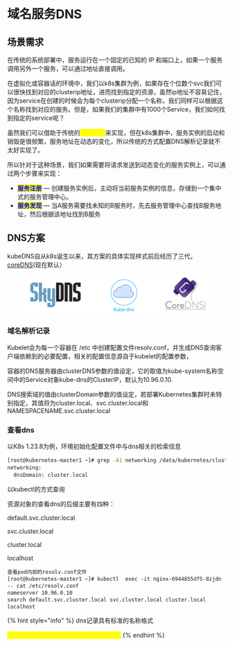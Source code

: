 # 域名服务DNS

## 场景需求

在传统的系统部署中，服务运行在一个固定的已知的 IP 和端口上，如果一个服务调用另外一个服务，可以通过地址直接调用。

在虚拟化或容器话的环境中，我们以k8s集群为例，如果存在个位数个svc我们可以很快找到对应的clusterip地址，进而找到指定的资源，虽然ip地址不容易记住，因为service在创建的时候会为每个clusterip分配一个名称，我们同样可以根据这个名称找到对应的服务。但是，如果我们的集群中有1000个Service，我们如何找到指定的service呢？

虽然我们可以借助于传统的<mark style="color:yellow;">**DNS机制**</mark>来实现，但在k8s集群中，服务实例的启动和销毁是很频繁，服务地址在动态的变化，所以传统的方式配置DNS解析记录就不太好实现了。

所以针对于这种场景，我们如果需要将请求发送到动态变化的服务实例上，可以通过两个步骤来实现：&#x20;

* <mark style="color:blue;">**服务注册**</mark> — 创建服务实例后，主动将当前服务实例的信息，存储到一个集中式的服务管理中心。&#x20;
* <mark style="color:blue;">**服务发现**</mark> — 当A服务需要找未知的B服务时，先去服务管理中心查找B服务地址，然后根据该地址找到B服务

## DNS方案

kubeDNS自从k8s诞生以来，其方案的具体实现样式前后经历了三代，[coreDNS](../gai-shu/k8s-zu-jian/core-dns/)(现在默认）

<figure><img src="../../../.gitbook/assets/image (4) (1) (1) (1) (1) (1).png" alt=""><figcaption></figcaption></figure>

### 域名解析记录

Kubelet会为每一个容器在 /etc 中创建配置文件resolv.conf，并生成DNS查询客户端依赖到的必要配置，相关的配置信息源自于kubelet的配置参数，

容器的DNS服务器由clusterDNS参数的值设定，它的取值为kube-system名称空间中的Service对象kube-dns的ClusterIP，默认为10.96.0.10.&#x20;

DNS搜索域的值由clusterDomain参数的值设定，若部署Kubernetes集群时未特别指定，其值将为cluster.local、svc.cluster.local和NAMESPACENAME.svc.cluster.local

### 查看dns

以K8s 1.23.8为例，环境初始化配置文件中与dns相关的检索信息

```bash
[root@kubernetes-master1 ~]# grep -A1 networking /data/kubernetes/cluster_init/kubeadm_init_1.23.8.yml
networking:
  dnsDomain: cluster.local
```

以kubectl的方式查询

资源对象的查看dns的后缀主要有四种：&#x20;

default.svc.cluster.local&#x20;

svc.cluster.local&#x20;

cluster.local&#x20;

localhost

```
查看pod内部的resolv.conf文件
[root@kubernetes-master1 ~]# kubectl  exec -it nginx-6944855df5-8zjdn -- cat /etc/resolv.conf
nameserver 10.96.0.10
search default.svc.cluster.local svc.cluster.local cluster.local localhost
```

{% hint style="info" %}
dns记录具有标准的名称格式

<mark style="color:yellow;">**资源对象名.命名空间名.svc.cluster.local**</mark>
{% endhint %}

